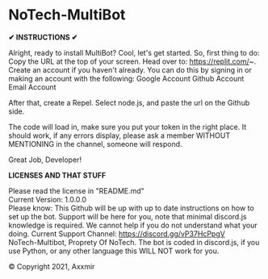 # NoTech-MultiBot

**✔ INSTRUCTIONS ✔**

Alright, ready to install MultiBot? Cool, let's get started.
So, first thing to do: Copy the URL at the top of your screen.
Head over to: https://replit.com/~.
Create an account if you haven't already. You can do this by signing in or making an account with the following:
Google Account
Github Account
Email  Account 

After that, create a Repel.
Select node.js, and paste the url on the Github side.

The code will load in, make sure you put your token in the right place.
It should work, if any errors display, please ask a member WITHOUT MENTIONING in the channel, someone will respond.

Great Job, Developer!








**LICENSES AND THAT STUFF**









Please read the license in "README.md"   
Current Version: 1.0.0.0  
Please know: This Github will be up with up to date instructions on how to set up the bot.  Support will be here for you, note that minimal discord.js knowledge is required. We cannot help if you do not understand what your doing.
Current Support Channel: https://discord.gg/vP37HcPpgV  
NoTech-Multibot, Proprety Of NoTech.
The bot is coded in discord.js, if you use Python, or any other language this WILL NOT work for you.


© Copyright 2021, Axxmir
